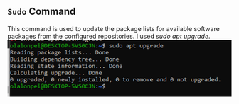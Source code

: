 ## `Sudo` Command
This command is used to update the package lists for available software packages from the configured repositories. I used *sudo apt upgrade*.
![sudo](Images/sudo.PNG)
